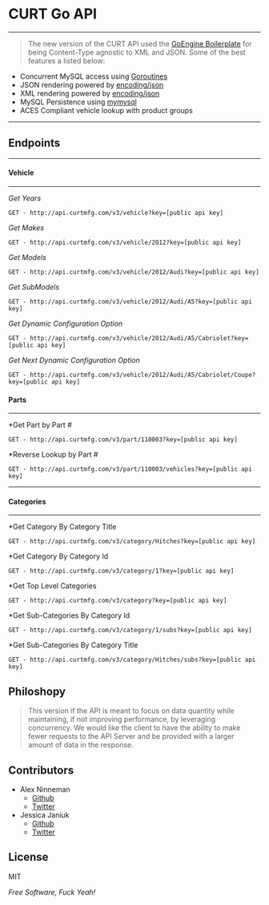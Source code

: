 
CURT Go API
=========
---------

> The new version of the CURT API used the [GoEngine Boilerplate](http://github.com/ninnemana/goengine-boilerplate)
for being Content-Type agnostic to XML and JSON. Some of the best features a listed below:

  - Concurrent MySQL access using [Goroutines](http://golang.org/doc/effective_go.html#concurrency)
  - JSON rendering powered by [encoding/json](http://golang.org/pkg/encoding/json/)
  - XML rendering powered by [encoding/json](http://golang.org/pkg/encoding/xml/)
  - MySQL Persistence using [mymysql](https://github.com/ziutek/mymysql)
  - ACES Compliant vehicle lookup with product groups
 

--------
Endpoints
---------
---------

#### Vehicle

---

*Get Years*

    GET - http://api.curtmfg.com/v3/vehicle?key=[public api key]

*Get Makes*

    GET - http://api.curtmfg.com/v3/vehicle/2012?key=[public api key]

*Get Models*

    GET - http://api.curtmfg.com/v3/vehicle/2012/Audi?key=[public api key]

*Get SubModels*

    GET - http://api.curtmfg.com/v3/vehicle/2012/Audi/A5?key=[public api key]

*Get Dynamic Configuration Option*

    GET - http://api.curtmfg.com/v3/vehicle/2012/Audi/A5/Cabriolet?key=[public api key]

*Get Next Dynamic Configuration Option*

    GET - http://api.curtmfg.com/v3/vehicle/2012/Audi/A5/Cabriolet/Coupe?key=[public api key]

#### Parts

---

*Get Part by Part #

    GET - http://api.curtmfg.com/v3/part/110003?key=[public api key]

*Reverse Lookup by Part #

    GET - http://api.curtmfg.com/v3/part/110003/vehicles?key=[public api key]

----

#### Categories

---

*Get Category By Category Title

    GET - http://api.curtmfg.com/v3/category/Hitches?key=[public api key]

*Get Category By Category Id

    GET - http://api.curtmfg.com/v3/category/1?key=[public api key]

*Get Top Level Categories

    GET - http://api.curtmfg.com/v3/category?key=[public api key]

*Get Sub-Categories By Category Id

    GET - http://api.curtmfg.com/v3/category/1/subs?key=[public api key]

*Get Sub-Categories By Category Title

    GET - http://api.curtmfg.com/v3/category/Hitches/subs?key=[public api key]

Philoshopy
-

> This version if the API is meant to focus on data quantity while maintaining, if not improving performance, by leveraging concurrency. We would like the client to have the ability to make fewer requests to the API Server and be provided with a larger amount of data in the response.

Contributors
-
* Alex Ninneman
    * [Github](http://github.com/ninnemana)
    * [Twitter](https://twitter.com/ninnemana)
* Jessica Janiuk
    * [Github](http://github.com/janiukjf)
    * [Twitter](http://twitter.com/janiukjf)



License
-

MIT

*Free Software, Fuck Yeah!*
  
    